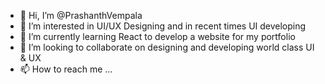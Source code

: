 - 👋 Hi, I’m @PrashanthVempala
- 👀 I’m interested in UI/UX Designing and in recent times UI developing
- 🌱 I’m currently learning React to develop a website for my portfolio
- 💞️ I’m looking to collaborate on designing and developing world class UI & UX
- 📫 How to reach me ...

<!---
PrashanthVempala/PrashanthVempala is a ✨ special ✨ repository because its `README.md` (this file) appears on your GitHub profile.
You can click the Preview link to take a look at your changes.
--->
